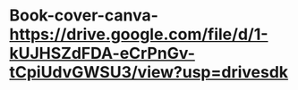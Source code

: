 # Book-cover-canva-https://drive.google.com/file/d/1-kUJHSZdFDA-eCrPnGv-tCpiUdvGWSU3/view?usp=drivesdk

